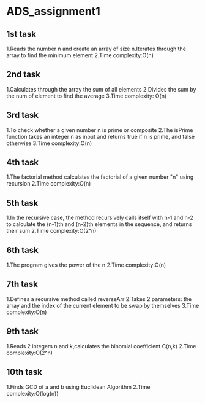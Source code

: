 # ADS_assignment1

## 1st task


1.Reads the number n and create an array of size n.Iterates through the array to find the minimum element
2.Time complexity:O(n)

## 2nd task

1.Calculates through the array the sum of all elements
2.Divides the sum by the num of element to find the average
3.Time complexity: O(n)

## 3rd task
1.To check whether a given number n is prime or composite
2.The isPrime function takes an integer n as input and returns true if n is prime, and false otherwise
3.Time complexity:O(n)

## 4th task
1.The factorial method calculates the factorial of a given number "n" using recursion
2.Time complexity:O(n)

## 5th task
1.In the recursive case, the method recursively calls itself with n-1 and n-2 to calculate the (n-1)th and (n-2)th elements in the sequence, and returns their sum
2.Time complexity:O(2^n)

## 6th task
1.The program gives the power of the n
2.Time complexity:O(n)

## 7th task
1.Defines a recursive method called reverseArr
2.Takes 2 parameters: the array and the index of the current element to be swap by themselves
3.Time complexity:O(n)

## 9th task
1.Reads 2 integers n and k,calculates the binomial coefficient C(n,k)
2.Time complexity:O(2^n)

## 10th task
1.Finds GCD of a and b using Euclidean Algorithm
2.Time complexity:O(log(n))
